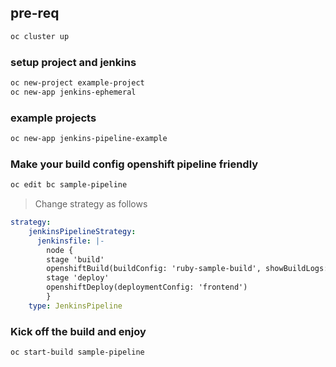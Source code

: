 
## pre-req
```sh
oc cluster up
```

### setup project and jenkins
```sh
oc new-project example-project
oc new-app jenkins-ephemeral
```
### example projects
```sh
oc new-app jenkins-pipeline-example
```

### Make your build config openshift pipeline friendly
```sh
oc edit bc sample-pipeline
```
> Change strategy as follows
```yml
strategy:
    jenkinsPipelineStrategy:
      jenkinsfile: |-
        node {
        stage 'build'
        openshiftBuild(buildConfig: 'ruby-sample-build', showBuildLogs: 'true')
        stage 'deploy'
        openshiftDeploy(deploymentConfig: 'frontend')
        }
    type: JenkinsPipeline
```

### Kick off the build and enjoy
```sh
oc start-build sample-pipeline
```
